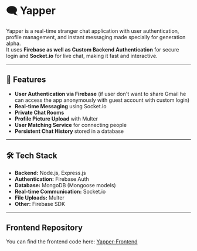 # 🗨️ Yapper

Yapper is a real-time stranger chat application with user authentication, profile management, and instant messaging made specially for generation alpha.  
It uses **Firebase as well as Custom Backend Authentication** for secure login and **Socket.io** for live chat, making it fast and interactive.

---

## 📌 Features
- **User Authentication via Firebase** (if user don't want to share Gmail he can access the app anonymously with guest account with custom login)
- **Real-time Messaging** using Socket.io
- **Private Chat Rooms**
- **Profile Picture Upload** with Multer
- **User Matching Service** for connecting people
- **Persistent Chat History** stored in a database

---

## 🛠️ Tech Stack
- **Backend:** Node.js, Express.js
- **Authentication:** Firebase Auth
- **Database:** MongoDB (Mongoose models)
- **Real-time Communication:** Socket.io
- **File Uploads:** Multer
- **Other:** Firebase SDK

---

## Frontend Repository

You can find the frontend code here: [Yapper-Frontend](https://github.com/kushalmeghwal/yapper-frontend)

